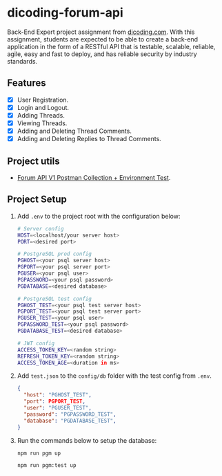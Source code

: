 [class-link]: https://www.dicoding.com/academies/276
[pm-v1]:
  https://github.com/dicodingacademy/a276-backend-expert-labs/raw/099-shared-content/shared-content/03-submission-content/01-Forum-API-V1/Forum%20API%20V1%20Test.zip

# dicoding-forum-api

Back-End Expert project assignment from [dicoding.com][class-link]. With this
assignment, students are expected to be able to create a back-end application in
the form of a RESTful API that is testable, scalable, reliable, agile, easy and
fast to deploy, and has reliable security by industry standards.

## Features

- [x] User Registration.
- [x] Login and Logout.
- [x] Adding Threads.
- [x] Viewing Threads.
- [x] Adding and Deleting Thread Comments.
- [x] Adding and Deleting Replies to Thread Comments.

## Project utils

- [Forum API V1 Postman Collection + Environment Test][pm-v1].

## Project Setup

1. Add `.env` to the project root with the configuration below:

   ```sh
   # Server config
   HOST=<localhost/your server host>
   PORT=<desired port>

   # PostgreSQL prod config
   PGHOST=<your psql server host>
   PGPORT=<your psql server port>
   PGUSER=<your psql user>
   PGPASSWORD=<your psql password>
   PGDATABASE=<desired database>

   # PostgreSQL test config
   PGHOST_TEST=<your psql test server host>
   PGPORT_TEST=<your psql test server port>
   PGUSER_TEST=<your psql user>
   PGPASSWORD_TEST=<your psql password>
   PGDATABASE_TEST=<desired database>

   # JWT config
   ACCESS_TOKEN_KEY=<random string>
   REFRESH_TOKEN_KEY=<random string>
   ACCESS_TOKEN_AGE=<duration in ms>
   ```

2. Add `test.json` to the `config/db` folder with the test config from `.env`.

   ```json
   {
     "host": "PGHOST_TEST",
     "port": PGPORT_TEST,
     "user": "PGUSER_TEST",
     "password": "PGPASSWORD_TEST",
     "database": "PGDATABASE_TEST",
   }
   ```

3. Run the commands below to setup the database:
   ```sh
   npm run pgm up
   ```
   ```sh
   npm run pgm:test up
   ```
